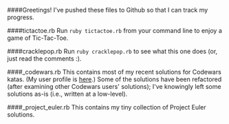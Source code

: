 ####Greetings!
I've pushed these files to Github so that I can track my progress.

####tictactoe.rb
Run `ruby tictactoe.rb` from your command line to enjoy a game of Tic-Tac-Toe.

####cracklepop.rb
Run `ruby cracklepop.rb` to see what this one does (or, just read the comments :).

####_codewars.rb
This contains most of my recent solutions for Codewars katas.
(My user profile is [here](http://www.codewars.com/users/eirinikos).)
Some of the solutions have been refactored (after examining other Codewars users' solutions); I've knowingly left some solutions as-is (i.e., written at a low-level).

####_project_euler.rb
This contains my tiny collection of Project Euler solutions.
